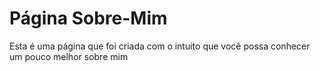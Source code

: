 # Página Sobre-Mim 
Esta é uma página que foi criada com o intuito que você possa conhecer um pouco melhor sobre mim 
